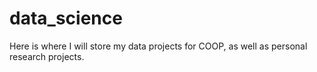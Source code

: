 # data_science
Here is where I will store my data projects for COOP, as well as personal research projects.
